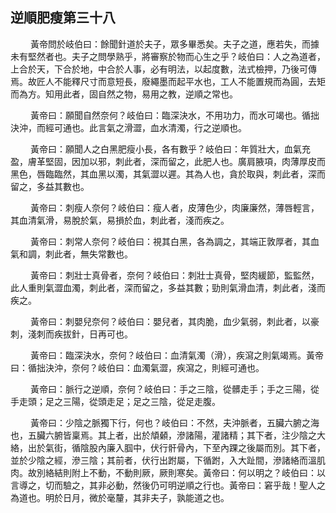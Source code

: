 ## 逆順肥瘦第三十八

<p>&emsp;&emsp;
黃帝問於岐伯曰：餘聞針道於夫子，眾多畢悉矣。夫子之道，應若失，而據未有堅然者也。夫子之問學熟乎，將審察於物而心生之乎？岐伯曰：人之為道者，上合於天，下合於地，中合於人事，必有明法，以起度數，法式檢押，乃後可傳焉。故匠人不能釋尺寸而意短長，廢繩墨而起平水也，工人不能置規而為圓，去矩而為方。知用此者，固自然之物，易用之教，逆順之常也。
</p>
<p>&emsp;&emsp;
黃帝曰：願聞自然奈何？岐伯曰：臨深決水，不用功力，而水可竭也。循拙決沖，而經可通也。此言氣之滑澀，血水清濁，行之逆順也。
</p>
<p>&emsp;&emsp;
黃帝曰：願聞人之白黑肥瘦小長，各有數乎？岐伯曰：年質壯大，血氣充盈，膚革堅固，因加以邪，刺此者，深而留之，此肥人也。廣肩腋項，肉薄厚皮而黑色，唇臨臨然，其血黑以濁，其氣澀以遲。其為人也，貪於取與，刺此者，深而留之，多益其數也。
</p>
<p>&emsp;&emsp;
黃帝曰：刺瘦人奈何？岐伯曰：瘦人者，皮薄色少，肉廉廉然，薄唇輕言，其血清氣滑，易脫於氣，易損於血，刺此者，淺而疾之。
</p>
<p>&emsp;&emsp;
黃帝曰：刺常人奈何？岐伯曰：視其白黑，各為調之，其端正敦厚者，其血氣和調，刺此者，無失常數也。
</p>
<p>&emsp;&emsp;
黃帝曰：刺壯士真骨者，奈何？岐伯曰：刺壯士真骨，堅肉緩節，監監然，此人重則氣澀血濁，刺此者，深而留之，多益其數；勁則氣滑血清，刺此者，淺而疾之。
</p>
<p>&emsp;&emsp;
黃帝曰：刺嬰兒奈何？岐伯曰：嬰兒者，其肉脆，血少氣弱，刺此者，以豪刺，淺刺而疾拔針，日再可也。
</p>
<p>&emsp;&emsp;
黃帝曰：臨深決水，奈何？岐伯曰：血清氣濁（滑），疾瀉之則氣竭焉。黃帝曰：循拙決沖，奈何？岐伯曰：血濁氣澀，疾瀉之，則經可通也。
</p>
<p>&emsp;&emsp;
黃帝曰：脈行之逆順，奈何？岐伯曰：手之三陰，從髒走手；手之三陽，從手走頭；足之三陽，從頭走足；足之三陰，從足走腹。
</p>
<p>&emsp;&emsp;
黃帝曰：少陰之脈獨下行，何也？岐伯曰：不然，夫沖脈者，五臟六腑之海也，五臟六腑皆稟焉。其上者，出於頏顙，滲諸陽，灌諸精；其下者，注少陰之大絡，出於氣街，循陰股內廉入腘中，伏行骭骨內，下至內踝之後屬而別。其下者，並於少陰之經，滲三陰；其前者，伏行出跗屬，下循跗，入大趾間，滲諸絡而溫肌肉。故別絡結則附上不動，不動則厥，厥則寒矣。黃帝曰：何以明之？岐伯曰：以言導之，切而驗之，其非必動，然後仍可明逆順之行也。黃帝曰：窘乎哉！聖人之為道也。明於日月，微於毫釐，其非夫子，孰能道之也。
</p>